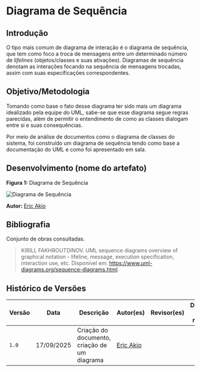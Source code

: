 # Diagrama de Sequência

## Introdução

O tipo mais comum de diagrama de interação é o diagrama de sequência, que tem como foco a troca de mensagens entre um determinado número de *lifelines* (objetos/classes e suas ativações). Diagramas de sequência denotam as interações focando na sequência de mensagens trocadas, assim com suas especificações correspondentes.

## Objetivo/Metodologia

Tomando como base o fato desse diagrama ter sido mais um diagrama idealizado pela equipe do UML, sabe-se que esse diagrama segue regras parecidas, além de permitir o entendimento de como as classes dialogam entre si e suas consequências.

Por meio de análise de documentos como o diagrama de classes do sistema, foi construído um diagrama de sequência tendo como base a documentação do UML e como foi apresentado em sala.

## Desenvolvimento (nome do artefato)

**Figura 1:** Diagrama de Sequência

![Diagrama de Sequência](../../assets/Diagrama_de_sequência_Eric.png)

**Autor:** [Eric Akio](https://github.com/eric-kingu)

## Bibliografia

Conjunto de obras consultadas. 

> KIRILL FAKHROUTDINOV. UML sequence diagrams overview of graphical notation - lifeline, message, execution specification, interaction use, etc. Disponível em: <https://www.uml-diagrams.org/sequence-diagrams.html>.

## Histórico de Versões

| Versão |     Data    | Descrição   | Autor(es) | Revisor(es) | Detalhes da revisão | 
| ------ | ----------- | ----------- | --------- | ----------- | --------------------|
| `1.0`  | 17/09/2025  | Criação do documento, criação de um diagrama   |   [Eric Akio](https://github.com/eric-kingu)    |        |        |
